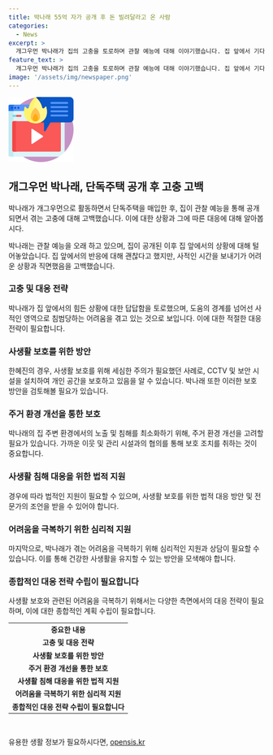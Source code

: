```yaml
---
title: 박나래 55억 자가 공개 후 돈 빌려달라고 온 사람
categories:
  - News
excerpt: >
  개그우먼 박나래가 집의 고충을 토로하며 관찰 예능에 대해 이야기했습니다. 집 앞에서 기다리는 사람들로부터의 곤욕을 폭로하며 언급했는데, 채널A 오은영의 금쪽상담소를 통해 발언했습니다. 이에 반해 모델 한혜진은 강원도 별장에서의 사생활 피해를 공개하며 공포를 토로했습니다. CCTV 및 보안 시설 설치 등으로 대응하고 있습니다. 또한, 박나래는 MBC TV 예능물 나혼자 산다에 출연 중이며, 한혜진은 TV 및 유튜브를 보고 집 앞에 나타난 이상한 방문자들을 언급하며 사생활 공간을 지키기 위해 노력하고 있습니다.
feature_text: >
  개그우먼 박나래가 집의 고충을 토로하며 관찰 예능에 대해 이야기했습니다. 집 앞에서 기다리는 사람들로부터의 곤욕을 폭로하며 언급했는데, 채널A 오은영의 금쪽상담소를 통해 발언했습니다. 이에 반해 모델 한혜진은 강원도 별장에서의 사생활 피해를 공개하며 공포를 토로했습니다. CCTV 및 보안 시설 설치 등으로 대응하고 있습니다. 또한, 박나래는 MBC TV 예능물 나혼자 산다에 출연 중이며, 한혜진은 TV 및 유튜브를 보고 집 앞에 나타난 이상한 방문자들을 언급하며 사생활 공간을 지키기 위해 노력하고 있습니다.
image: '/assets/img/newspaper.png'
---
```


<p><img src="/assets/img/news.png" alt="rentncar 속보" /></p>

<h2 data-ke-size="size26">개그우먼 박나래, 단독주택 공개 후 고충 고백</h2>

<p>박나래가 개그우먼으로 활동하면서 단독주택을 매입한 후, 집이 관찰 예능을 통해 공개되면서 겪는 고충에 대해 고백했습니다. 이에 대한 상황과 그에 따른 대응에 대해 알아봅시다.</p>

<p data-ke-size="size16">박나래는 관찰 예능을 오래 하고 있으며, 집이 공개된 이후 집 앞에서의 상황에 대해 털어놓았습니다. 집 앞에서의 반응에 대해 괜찮다고 했지만, 사적인 시간을 보내기가 어려운 상황과 직면했음을 고백했습니다.</p>

<h3><b>고충 및 대응 전략</b></h3>

<p data-ke-size="size16">박나래가 집 앞에서의 힘든 상황에 대한 답답함을 토로했으며, 도움의 경계를 넘어선 사적인 영역으로 침범당하는 어려움을 겪고 있는 것으로 보입니다. 이에 대한 적절한 대응 전략이 필요합니다.</p>

<h3><b>사생활 보호를 위한 방안</b></h3>

<p data-ke-size="size16">한혜진의 경우, 사생활 보호를 위해 세심한 주의가 필요했던 사례로, CCTV 및 보안 시설을 설치하여 개인 공간을 보호하고 있음을 알 수 있습니다. 박나래 또한 이러한 보호 방안을 검토해볼 필요가 있습니다.</p>

<h3><b>주거 환경 개선을 통한 보호</b></h3>

<p data-ke-size="size16">박나래의 집 주변 환경에서의 노출 및 침해를 최소화하기 위해, 주거 환경 개선을 고려할 필요가 있습니다. 가까운 이웃 및 관리 시설과의 협의를 통해 보호 조치를 취하는 것이 중요합니다.</p>

<h3><b>사생활 침해 대응을 위한 법적 지원</b></h3>

<p data-ke-size="size16">경우에 따라 법적인 지원이 필요할 수 있으며, 사생활 보호를 위한 법적 대응 방안 및 전문가의 조언을 받을 수 있어야 합니다.</p>

<h3><b>어려움을 극복하기 위한 심리적 지원</b></h3>

<p data-ke-size="size16">마지막으로, 박나래가 겪는 어려움을 극복하기 위해 심리적인 지원과 상담이 필요할 수 있습니다. 이를 통해 건강한 사생활을 유지할 수 있는 방안을 모색해야 합니다.</p>

<h3><b>종합적인 대응 전략 수립이 필요합니다</b></h3>

<p data-ke-size="size16">사생활 보호와 관련된 어려움을 극복하기 위해서는 다양한 측면에서의 대응 전략이 필요하며, 이에 대한 종합적인 계획 수립이 필요합니다.</p>

<table>
<tbody>
<tr>
<td style="text-align: center; height: 17px;"><b>중요한 내용</b></td>
</tr>
<tr>
<td style="text-align: center; height: 17px;"><b>고충 및 대응 전략</b></td>
</tr>
<tr>
<td style="text-align: center; height: 17px;"><b>사생활 보호를 위한 방안</b></td>
</tr>
<tr>
<td style="text-align: center; height: 17px;"><b>주거 환경 개선을 통한 보호</b></td>
</tr>
<tr>
<td style="text-align: center; height: 17px;"><b>사생활 침해 대응을 위한 법적 지원</b></td>
</tr>
<tr>
<td style="text-align: center; height: 17px;"><b>어려움을 극복하기 위한 심리적 지원</b></td>
</tr>
<tr>
<td style="text-align: center; height: 17px;"><b>종합적인 대응 전략 수립이 필요합니다</b></td>
</tr>
</tbody>
</table>

<p data-ke-size="size16">&nbsp;</p>
유용한 생활 정보가 필요하시다면, <a href="https://opensis.kr" rel="dofollow">opensis.kr</a>


